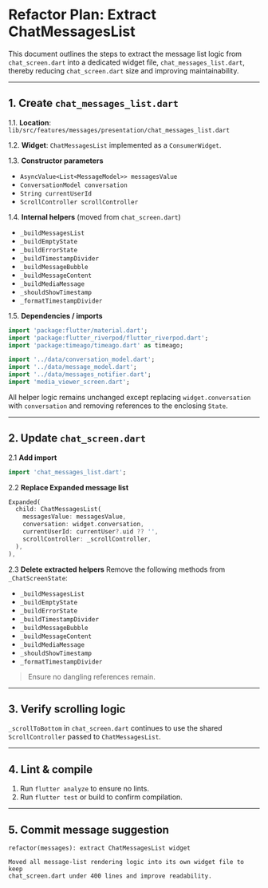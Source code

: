 # Refactor Plan: Extract ChatMessagesList

This document outlines the steps to extract the message list logic from `chat_screen.dart` into a dedicated widget file, `chat_messages_list.dart`, thereby reducing `chat_screen.dart` size and improving maintainability.

---

## 1. Create `chat_messages_list.dart`

1.1. **Location**: `lib/src/features/messages/presentation/chat_messages_list.dart`

1.2. **Widget**: `ChatMessagesList` implemented as a `ConsumerWidget`.

1.3. **Constructor parameters**
- `AsyncValue<List<MessageModel>> messagesValue`
- `ConversationModel conversation`
- `String currentUserId`
- `ScrollController scrollController`

1.4. **Internal helpers** (moved from `chat_screen.dart`)
- `_buildMessagesList`
- `_buildEmptyState`
- `_buildErrorState`
- `_buildTimestampDivider`
- `_buildMessageBubble`
- `_buildMessageContent`
- `_buildMediaMessage`
- `_shouldShowTimestamp`
- `_formatTimestampDivider`

1.5. **Dependencies / imports**
```dart
import 'package:flutter/material.dart';
import 'package:flutter_riverpod/flutter_riverpod.dart';
import 'package:timeago/timeago.dart' as timeago;

import '../data/conversation_model.dart';
import '../data/message_model.dart';
import '../data/messages_notifier.dart';
import 'media_viewer_screen.dart';
```

All helper logic remains unchanged except replacing `widget.conversation` with `conversation` and removing references to the enclosing `State`.

---

## 2. Update `chat_screen.dart`

2.1 **Add import**
```dart
import 'chat_messages_list.dart';
```

2.2 **Replace Expanded message list**
```dart
Expanded(
  child: ChatMessagesList(
    messagesValue: messagesValue,
    conversation: widget.conversation,
    currentUserId: currentUser?.uid ?? '',
    scrollController: _scrollController,
  ),
),
```

2.3 **Delete extracted helpers**
Remove the following methods from `_ChatScreenState`:
- `_buildMessagesList`
- `_buildEmptyState`
- `_buildErrorState`
- `_buildTimestampDivider`
- `_buildMessageBubble`
- `_buildMessageContent`
- `_buildMediaMessage`
- `_shouldShowTimestamp`
- `_formatTimestampDivider`

> Ensure no dangling references remain.

---

## 3. Verify scrolling logic
`_scrollToBottom` in `chat_screen.dart` continues to use the shared `ScrollController` passed to `ChatMessagesList`.

---

## 4. Lint & compile
1. Run `flutter analyze` to ensure no lints.
2. Run `flutter test` or build to confirm compilation.

---

## 5. Commit message suggestion
```
refactor(messages): extract ChatMessagesList widget

Moved all message-list rendering logic into its own widget file to keep
chat_screen.dart under 400 lines and improve readability.
```